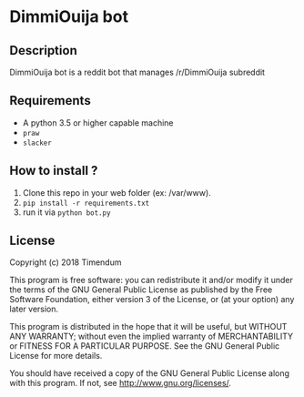 # DimmiOuija bot

## Description
DimmiOuija bot is a reddit bot that manages /r/DimmiOuija subreddit

## Requirements
- A python 3.5 or higher capable machine
- ```praw```
- ```slacker```

## How to install ?
1. Clone this repo in your web folder (ex: /var/www).
2. ```pip install -r requirements.txt```
3. run it via ```python bot.py```

## License

Copyright (c) 2018 Timendum

This program is free software: you can redistribute it and/or modify
it under the terms of the GNU General Public License as published by
the Free Software Foundation, either version 3 of the License, or
(at your option) any later version.

This program is distributed in the hope that it will be useful,
but WITHOUT ANY WARRANTY; without even the implied warranty of
MERCHANTABILITY or FITNESS FOR A PARTICULAR PURPOSE.  See the
GNU General Public License for more details.

You should have received a copy of the GNU General Public License
along with this program.  If not, see <http://www.gnu.org/licenses/>.
